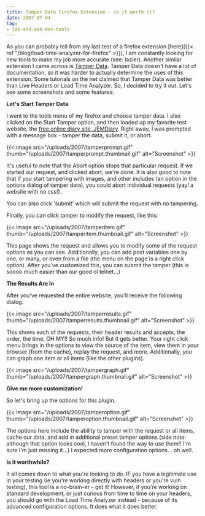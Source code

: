 ```yaml
---
title: Tamper Data Firefox Extension - is it worth it?
date: 2007-07-04
tag:
- ide-and-web-dev-tools
---
```

As you can probably tell from my last test of a firefox extension [here]({{< ref "/blog/load-time-analyzer-for-firefox" >}}), I am constantly looking for new tools to make my job more accurate (see: lazier).  Another similar extension I came across is [Tamper Data](https://addons.mozilla.org/en-US/firefox/addon/966).  Tamper Data doesn't have a lot of documentation, so it was harder to actually determine the uses of this extension.  Some tutorials on the net claimed that Tamper Data was better than Live Headers or Load Time Analyzer.  So, I decided to try it out.  Let's see some screenshots and some features:

<!--more-->

**Let's Start Tamper Data**

I went to the tools menu of my firefox and choose tamper data.  I also clicked on the Start Tamper option, and then loaded up my favorite test website, the [free online diary site, JEMDiary](http://www.jemdiary.com). Right away, I was prompted with a message box - tamper the data, submit it, or abort.

{{< image src="/uploads/2007/tamperprompt.gif" thumb="/uploads/2007/tamperprompt.thumbnail.gif" alt="Screenshot" >}}

It's useful to note that the Abort option stops that particular request.  If we started our request, and clicked abort, we're done.  It is also good to note that if you start tampering with images, and other includes (an option in the options dialog of tamper data), you could abort individual requests (yay! a website with no css!).

You can also click 'submit' which will submit the request with no tampering.

Finally, you can click tamper to modify the request, like this:

{{< image src="/uploads/2007/tamperitem.gif" thumb="/uploads/2007/tamperitem.thumbnail.gif" alt="Screenshot" >}}

This page shows the request and allows you to modify some of the request options as you can see.  Additionally, you can add post variables one by one, or many, or even from a file (the menu on the page is a right click option).  After you've customized this, you can submit the tamper (this is soooo much easier than our good ol telnet...)

**The Results Are In**

After you've requested the entire website, you'll receive the following dialog.

{{< image src="/uploads/2007/tamperresults.gif" thumb="/uploads/2007/tamperresults.thumbnail.gif" alt="Screenshot" >}}

This shows each of the requests, their header results and accepts, the order, the time, OH MY!!  So much info!  But it gets better.  Your right click menu brings in the options to view the source of the item, view them in your browser (from the cache), replay the request, and more.  Additionally, you can graph one item or all items (like the other plugins).

{{< image src="/uploads/2007/tampergraph.gif" thumb="/uploads/2007/tampergraph.thumbnail.gif" alt="Screenshot" >}}

**Give me more customization!**

So let's bring up the options for this plugin.

{{< image src="/uploads/2007/tamperoption.gif" thumb="/uploads/2007/tamperoption.thumbnail.gif" alt="Screenshot" >}}

The options here include the ability to tamper with the request or all items, cache our data, and add in additional preset tamper options (side note: although that option looks cool, I haven't found the way to use them!! I'm sure I'm just missing it...)  I expected more configuration options... oh well.

**Is it worthwhile?**

It all comes down to what you're looking to do.  IF you have a legitimate use in your testing (ie you're working directly with headers or you're vuln testing), this tool is a no-brain-er - get it!  However, if you're working on standard development, or just curious from time to time on your headers, you should go with the Load Time Analyzer instead - because of its advanced configuration options.  It does what it does better.
